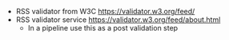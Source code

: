- RSS validator from W3C https://validator.w3.org/feed/
- RSS validator service https://validator.w3.org/feed/about.html
  - In a pipeline use this as a post validation step
